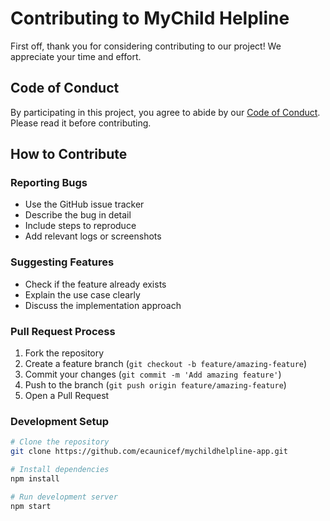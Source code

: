 # Contributing to MyChild Helpline

First off, thank you for considering contributing to our project! We appreciate your time and effort.

## Code of Conduct

By participating in this project, you agree to abide by our [Code of Conduct](CODE_OF_CONDUCT.md). Please read it before contributing.

## How to Contribute

### Reporting Bugs
- Use the GitHub issue tracker
- Describe the bug in detail
- Include steps to reproduce
- Add relevant logs or screenshots

### Suggesting Features
- Check if the feature already exists
- Explain the use case clearly
- Discuss the implementation approach

### Pull Request Process
1. Fork the repository
2. Create a feature branch (`git checkout -b feature/amazing-feature`)
3. Commit your changes (`git commit -m 'Add amazing feature'`)
4. Push to the branch (`git push origin feature/amazing-feature`)
5. Open a Pull Request

### Development Setup
```bash
# Clone the repository
git clone https://github.com/ecaunicef/mychildhelpline-app.git

# Install dependencies
npm install

# Run development server
npm start
